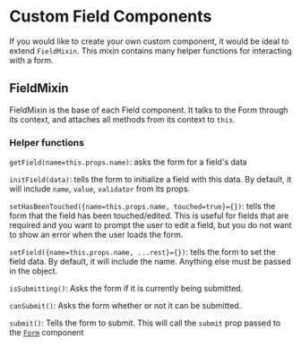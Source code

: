 # Custom Field Components
If you would like to create your own custom component, it would be ideal to extend `FieldMixin`.
This mixin contains many helper functions for interacting with a form.

## FieldMixin

FieldMixin is the base of each Field component. It talks to the Form through its context, and attaches all methods from
its context to `this`.

### Helper functions

`getField(name=this.props.name)`: asks the form for a field's data

`initField(data)`: tells the form to initialize a field with this data.
By default, it will include `name`, `value`, `validator` from its props.

`setHasBeenTouched({name=this.props.name, touched=true}={})`: tells the form that the field has been touched/edited.
This is useful for fields that are required and you want to prompt the user to edit a field,
but you do not want to show an error when the user loads the form.

`setField({name=this.props.name, ...rest}={})`: tells the form to set the field data.
By default, it will include the name. Anything else must be passed in the object.

`isSubmitting()`: Asks the form if it is currently being submitted.

`canSubmit()`: Asks the form whether or not it can be submitted.

`submit()`: Tells the form to submit.
This will call the `submit` prop passed to the [`Form`](../components/form.md) component
